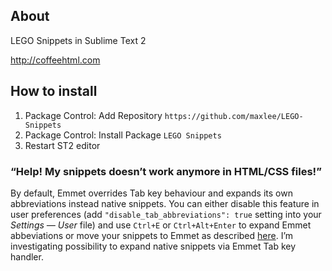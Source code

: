 ## About
LEGO Snippets in Sublime Text 2

http://coffeehtml.com

## How to install

1. Package Control: Add Repository `https://github.com/maxlee/LEGO-Snippets`
2. Package Control: Install Package `LEGO Snippets`
3. Restart ST2 editor

### “Help! My snippets doesn’t work anymore in HTML/CSS files!”

By default, Emmet overrides Tab key behaviour and expands its own abbreviations instead native snippets. You can either disable this feature in user preferences (add `"disable_tab_abbreviations": true` setting into your _Settings — User_ file) and use `Ctrl+E` or `Ctrl+Alt+Enter` to expand Emmet abbeviations or move your snippets to Emmet as described [here](https://github.com/sergeche/emmet-sublime/issues/16#issuecomment-8427268). I’m investigating possibility to expand native snippets via Emmet Tab key handler.